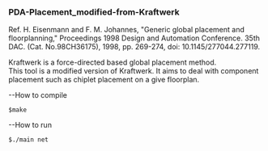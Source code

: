 ### PDA-Placement_modified-from-Kraftwerk
Ref. H. Eisenmann and F. M. Johannes, "Generic global placement and floorplanning," Proceedings 1998 Design and Automation Conference. 35th DAC. (Cat. No.98CH36175), 1998, pp. 269-274, doi: 10.1145/277044.277119.<p>
Kraftwerk is a force-directed based global placement method.<br>
This tool is a modified version of Kraftwerk. It aims to deal with component placement such as chiplet placement on a give floorplan.<p>

--How to compile<br>
```
$make
```
--How to run<br>
```
$./main net
```
